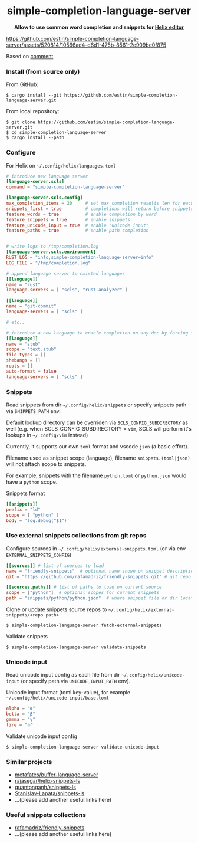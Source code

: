 <div align="center">
  <p><h1>simple-completion-language-server</h1> </p>
  <p><strong>Allow to use common word completion and snippets for <a href="https://helix-editor.com/">Helix editor</a></strong></p>
  <p></p>
</div>


https://github.com/estin/simple-completion-language-server/assets/520814/10566ad4-d6d1-475b-8561-2e909be0f875

Based on [comment](https://github.com/helix-editor/helix/pull/3328#issuecomment-1559031060)

### Install (from source only)

From GitHub:

```console
$ cargo install --git https://github.com/estin/simple-completion-language-server.git
```

From local repository:

```console
$ git clone https://github.com/estin/simple-completion-language-server.git
$ cd simple-completion-language-server
$ cargo install --path .
```

### Configure

For Helix on `~/.config/helix/languages.toml`

```toml
# introduce new language server
[language-server.scls]
command = "simple-completion-language-server"

[language-server.scls.config]
max_completion_items = 20     # set max completion results len for each group: words, snippets, unicode-input
snippets_first = true         # completions will return before snippets by default
feature_words = true          # enable completion by word
feature_snippets = true       # enable snippets
feature_unicode_input = true  # enable "unicode input"
feature_paths = true          # enable path completion


# write logs to /tmp/completion.log
[language-server.scls.environment]
RUST_LOG = "info,simple-completion-language-server=info"
LOG_FILE = "/tmp/completion.log"

# append language server to existed languages
[[language]]
name = "rust"
language-servers = [ "scls", "rust-analyzer" ]

[[language]]
name = "git-commit"
language-servers = [ "scls" ]

# etc..

# introduce a new language to enable completion on any doc by forcing set language with :set-language stub
[[language]]
name = "stub"
scope = "text.stub"
file-types = []
shebangs = []
roots = []
auto-format = false
language-servers = [ "scls" ]
```

### Snippets

Read snippets from dir `~/.config/helix/snippets` or specify snippets path via `SNIPPETS_PATH` env.

Default lookup directory can be overriden via `SCLS_CONFIG_SUBDIRECTORY` as well (e.g. when SCLS_CONFIG_SUBDIRECTORY = `vim`, SCLS will perform it's lookups in `~/.config/vim` instead)

Currently, it supports our own `toml` format and vscode `json` (a basic effort).

Filename used as snippet scope (language), filename `snippets.(toml|json)` will not attach scope to snippets.

For example, snippets with the filename `python.toml` or `python.json` would have a `python` scope.

Snippets format

```toml
[[snippets]]
prefix = "ld"
scope = [ "python" ]
body = 'log.debug("$1")'
```

### Use external snippets collections from git repos

Configure sources in `~/.config/helix/external-snippets.toml` (or via env `EXTERNAL_SNIPPETS_CONFIG`)

```toml
[[sources]] # list of sources to load
name = "friendly-snippets"  # optional name shown on snippet description
git = "https://github.com/rafamadriz/friendly-snippets.git" # git repo with snippets collections

[[sources.paths]] # list of paths to load on current source
scope = ["python"]  # optional scopes for current snippets
path = "snippets/python/python.json"  # where snippet file or dir located in repo
```


Clone or update snippets source repos to `~/.config/helix/external-snippets/<repo path>`

```console
$ simple-completion-language-server fetch-external-snippets
```


Validate snippets

```console
$ simple-completion-language-server validate-snippets
```

### Unicode input

Read unicode input config as each file from dir `~/.config/helix/unicode-input` (or specify path via `UNICODE_INPUT_PATH` env).

Unicode input format (toml key-value), for example `~/.config/helix/unicode-input/base.toml`

```toml
alpha = "α"
betta = "β"
gamma = "γ"
fire = "🔥"
```


Validate unicode input config

```console
$ simple-completion-language-server validate-unicode-input
```


### Similar projects

- [metafates/buffer-language-server](https://github.com/metafates/buffer-language-server)
- [rajasegar/helix-snippets-ls](https://github.com/rajasegar/helix-snippets-ls)
- [quantonganh/snippets-ls](https://github.com/quantonganh/snippets-ls)
- [Stanislav-Lapata/snippets-ls](https://github.com/Stanislav-Lapata/snippets-ls)
- ...(please add another useful links here)

### Useful snippets collections

- [rafamadriz/friendly-snippets](https://github.com/rafamadriz/friendly-snippets)
- ...(please add another useful links here)
